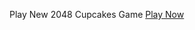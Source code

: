 Play New 2048 Cupcakes  Game <a href="https://2048-cupcake.blogspot.com/2021/04/new2048-cupcakes.html" target="_blank">Play Now </a>

